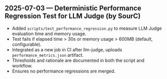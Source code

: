 ## 2025-07-03 — Deterministic Performance Regression Test for LLM Judge (by SourC)

- Added `scripts/test_performance_regression.py` to measure LLM Judge evaluation time and memory usage.
- Test fails if elapsed time > 30s or memory usage > 600MB (default, configurable).
- Integrated as a new job in CI after llm-judge, uploads `performance_metrics.json` artifact.
- Thresholds and rationale are documented in both the script and workflow.
- Ensures no performance regressions are merged. 
